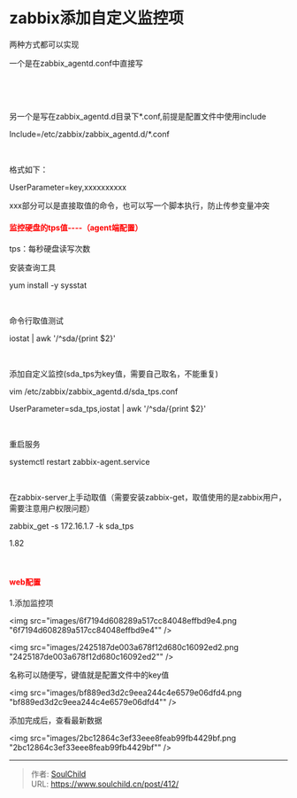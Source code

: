 # zabbix添加自定义监控项

<!--more-->
两种方式都可以实现

一个是在zabbix_agentd.conf中直接写

&nbsp;

&nbsp;

另一个是写在zabbix_agentd.d目录下*.conf,前提是配置文件中使用include

Include=/etc/zabbix/zabbix_agentd.d/*.conf

&nbsp;

格式如下：

UserParameter=key,xxxxxxxxxx

xxx部分可以是直接取值的命令，也可以写一个脚本执行，防止传参变量冲突
<h4><span style="color: #ff0000;">监控硬盘的tps值----（agent端配置）</span></h4>
tps：每秒硬盘读写次数

安装查询工具

yum install -y sysstat

&nbsp;

命令行取值测试

iostat | awk '/^sda/{print $2}'

&nbsp;

添加自定义监控(sda_tps为key值，需要自己取名，不能重复)

vim /etc/zabbix/zabbix_agentd.d/sda_tps.conf

UserParameter=sda_tps,iostat | awk '/^sda/{print $2}'

&nbsp;

重启服务

systemctl restart zabbix-agent.service

&nbsp;

在zabbix-server上手动取值（需要安装zabbix-get，取值使用的是zabbix用户，需要注意用户权限问题）

zabbix_get -s 172.16.1.7 -k sda_tps

1.82

&nbsp;
<h4><span style="color: #ff0000;">web配置</span></h4>
1.添加监控项

<img src="images/6f7194d608289a517cc84048effbd9e4.png "6f7194d608289a517cc84048effbd9e4"" />

<img src="images/2425187de003a678f12d680c16092ed2.png "2425187de003a678f12d680c16092ed2"" />

名称可以随便写，键值就是配置文件中的key值

<img src="images/bf889ed3d2c9eea244c4e6579e06dfd4.png "bf889ed3d2c9eea244c4e6579e06dfd4"" />

添加完成后，查看最新数据

<img src="images/2bc12864c3ef33eee8feab99fb4429bf.png "2bc12864c3ef33eee8feab99fb4429bf"" />


---

> 作者: [SoulChild](https://www.soulchild.cn)  
> URL: https://www.soulchild.cn/post/412/  

